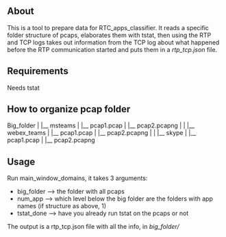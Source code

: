 ## About

This is a tool to prepare data for RTC_apps_classifier.
It reads a specific folder structure of pcaps, elaborates them with tstat, then using the RTP and TCP logs takes out information from the TCP log about what happened before the RTP communication started and puts them in a *rtp_tcp.json* file.

## Requirements
Needs tstat

## How to organize pcap folder

Big_folder
|
|__ msteams
|   |__ pcap1.pcap
|   |__ pcap2.pcapng
|
|
|__ webex_teams
|   |__ pcap1.pcap
|   |__ pcap2.pcapng
|
|
|__ skype
|   |__ pcap1.pcap
|   |__ pcap2.pcapng
 
 

## Usage
Run main_window_domains, it takes 3 arguments:
* big_folder --> the folder with all pcaps
* num_app --> which level below the big folder are the folders with app names (if structure as above, 1)
* tstat_done --> have you already run tstat on the pcaps or not

The output is a rtp_tcp.json file with all the info, in *big_folder/*
